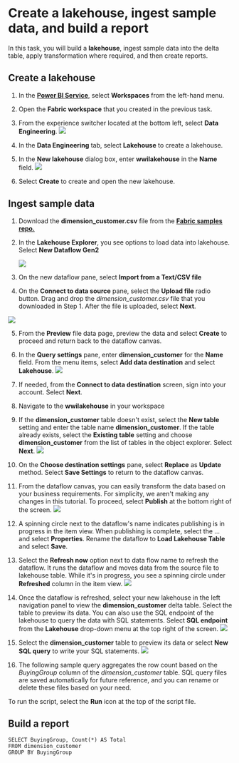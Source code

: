 # Create a lakehouse, ingest sample data, and build a report
In this task, you will build a **lakehouse**, ingest sample data into the delta table, apply transformation where required, and then create reports.

## Create a lakehouse

1. In the **[Power BI Service](https://app.powerbi.com/)**, select **Workspaces** from the left-hand menu.

2. Open the **Fabric workspace** that you created in the previous task.

3. From the experience switcher located at the bottom left, select **Data Engineering**.
   ![](images/workload-switch-data-engineering.png)

4. In the **Data Engineering** tab, select **Lakehouse** to create a lakehouse.

5. In the **New lakehouse** dialog box, enter **wwilakehouse** in the **Name** field.
    ![](images/new-lakehouse-name.png)

6. Select **Create** to create and open the new lakehouse.

## Ingest sample data

1. Download the **dimension_customer.csv** file from the **[Fabric samples repo.](https://github.com/microsoft/fabric-samples/blob/689e78676174d4627fc3855165bde9100cb4d19e/docs-samples/data-engineering/dimension_customer.csv/)**
   
2. In the **Lakehouse Explorer**, you see options to load data into lakehouse. Select **New Dataflow Gen2**

   ![](images/load-data-lakehouse-option.png)

3. On the new dataflow pane, select **Import from a Text/CSV file**

4. On the **Connect to data source** pane, select the **Upload file** radio button. Drag and drop the *dimension_customer.csv* file that you downloaded in Step 1.
   After the file is uploaded, select **Next**.

  ![](images/connection-settings-upload.png)

5. From the **Preview** file data page, preview the data and select **Create** to proceed and return back to the dataflow canvas.

6. In the **Query settings** pane, enter **dimension_customer** for the **Name** field. From the menu items, select **Add data destination** and select **Lakehouse**.
   ![](images/query-settings-add-destination.png)

7. If needed, from the **Connect to data destination** screen, sign into your account. Select **Next**.

8. Navigate to the **wwilakehouse** in your workspace

9. If the **dimension_customer** table doesn't exist, select the **New table** setting and enter the table name **dimension_customer**.
   If the table already exists, select the **Existing table** setting and choose **dimension_customer** from the list of tables in the object explorer. Select **Next**.
   ![](images/choose-destination-table.png)

10. On the **Choose destination settings** pane, select **Replace** as **Update** method. Select **Save Settings** to return to the dataflow canvas.

11. From the dataflow canvas, you can easily transform the data based on your business requirements.
    For simplicity, we aren't making any changes in this tutorial. To proceed, select **Publish** at the bottom right of the screen.
    ![](images/query-settings-publish.png)

12. A spinning circle next to the dataflow's name indicates publishing is in progress in the item view. When publishing is complete, select the ... and select **Properties**.
    Rename the dataflow to **Load Lakehouse Table** and select **Save**.

13. Select the **Refresh now** option next to data flow name to refresh the dataflow. It runs the dataflow and moves data from the source file to lakehouse table.
    While it's in progress, you see a spinning circle under **Refreshed** column in the item view.
     ![](images/dataflow-refresh-now.png)

14. Once the dataflow is refreshed, select your new lakehouse in the left navigation panel to view the **dimension_customer** delta table. Select the table to preview its data. You can also use the SQL endpoint of the lakehouse to query the data with SQL statements.
    Select **SQL endpoint** from the **Lakehouse** drop-down menu at the top right of the screen.
     ![](images/lakehouse-delta-table.png)
    
16. Select the **dimension_customer** table to preview its data or select **New SQL query** to write your SQL statements.
     ![](images/warehouse-mode-new-sql.png)
    
17. The following sample query aggregates the row count based on the *BuyingGroup* column of the *dimension_customer* table. SQL query files are saved automatically for future reference, and you can rename or delete these files based on your need.

To run the script, select the **Run** icon at the top of the script file.

## Build a report

```
SELECT BuyingGroup, Count(*) AS Total
FROM dimension_customer
GROUP BY BuyingGroup
```
